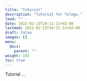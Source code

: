 ```yaml
---
title: "Tutorial"
description: "Tutorial for Telego."
lead: ""
date: 2022-02-13T10:11:13+02:00
lastmod: 2022-02-13T10:11:13+02:00
draft: false
images: []
menu:
  docs:
    parent: ""
weight: 103
toc: true
---
```


Tutorial ...
